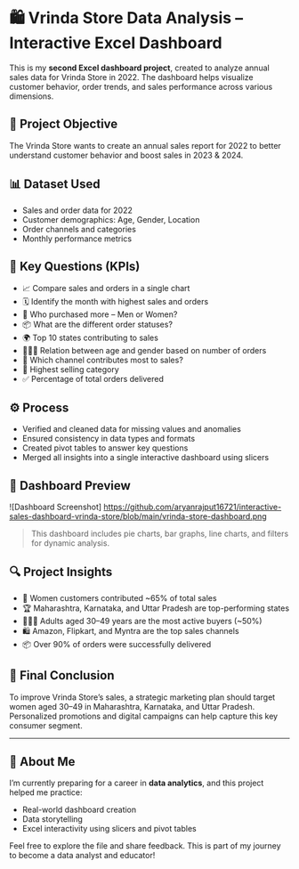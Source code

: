 # 🛍️ Vrinda Store Data Analysis – Interactive Excel Dashboard

This is my **second Excel dashboard project**, created to analyze annual sales data for Vrinda Store in 2022. The dashboard helps visualize customer behavior, order trends, and sales performance across various dimensions.

## 🎯 Project Objective

The Vrinda Store wants to create an annual sales report for 2022 to better understand customer behavior and boost sales in 2023 & 2024.

## 📊 Dataset Used

- Sales and order data for 2022
- Customer demographics: Age, Gender, Location
- Order channels and categories
- Monthly performance metrics

## 📌 Key Questions (KPIs)

- 📈 Compare sales and orders in a single chart
- 🗓️ Identify the month with highest sales and orders
- 👥 Who purchased more – Men or Women?
- 📦 What are the different order statuses?
- 🌍 Top 10 states contributing to sales
- 🧑‍🤝‍🧑 Relation between age and gender based on number of orders
- 🛒 Which channel contributes most to sales?
- 🧺 Highest selling category
- ✅ Percentage of total orders delivered

## ⚙️ Process

- Verified and cleaned data for missing values and anomalies
- Ensured consistency in data types and formats
- Created pivot tables to answer key questions
- Merged all insights into a single interactive dashboard using slicers

## 📸 Dashboard Preview

![Dashboard Screenshot] https://github.com/aryanrajput16721/interactive-sales-dashboard-vrinda-store/blob/main/vrinda-store-dashboard.png
> This dashboard includes pie charts, bar graphs, line charts, and filters for dynamic analysis.

## 🔍 Project Insights

- 👩 Women customers contributed ~65% of total sales
- 🏆 Maharashtra, Karnataka, and Uttar Pradesh are top-performing states
- 👨‍👩‍👧 Adults aged 30–49 years are the most active buyers (~50%)
- 🛍️ Amazon, Flipkart, and Myntra are the top sales channels
- 📦 Over 90% of orders were successfully delivered

## 🧠 Final Conclusion

To improve Vrinda Store’s sales, a strategic marketing plan should target women aged 30–49 in Maharashtra, Karnataka, and Uttar Pradesh. Personalized promotions and digital campaigns can help capture this key consumer segment.

---

## 🚀 About Me

I’m currently preparing for a career in **data analytics**, and this project helped me practice:
- Real-world dashboard creation
- Data storytelling
- Excel interactivity using slicers and pivot tables

Feel free to explore the file and share feedback. This is part of my journey to become a data analyst and educator!

